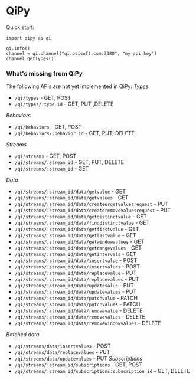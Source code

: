# QiPy
Quick start:
```
import qipy as qi

qi.info()
channel = qi.channel("qi.osisoft.com:3380", "my api key")
channel.getTypes()
```

### What's missing from QiPy
The following APIs are not yet implemented in QiPy:
*Types* 
 - `/qi/types` - GET, POST 
 - `/qi/types/:type_id` - GET, PUT ,DELETE
 
 *Behaviors* 
 - `/qi/behaviors` - GET, POST
 - `/qi/behaviors/:behavior_id` - GET, PUT, DELETE 	
 
 *Streams*
 - `/qi/streams` - GET, POST 
 - `/qi/streams/:stream_id` - GET, PUT, DELETE
 - `/qi/streams/:stream_id` - GET
 
 *Data*
 - `/qi/streams/:stream_id/data/getvalue` - GET
 - `/qi/streams/:stream_id/data/getvalues` - GET
 - `/qi/streams/:stream_id/data/createorgetvaluesrequest`  - PUT 
 - `/qi/streams/:stream_id/data/createremovevaluesrequest` - PUT
 - `/qi/streams/:stream_id/data/getdistinctvalue` - GET
 - `/qi/streams/:stream_id/data/finddistinctvalue` - GET
 - `/qi/streams/:stream_id/data/getfirstvalue` - GET
 - `/qi/streams/:stream_id/data/getlastvalue` - GET
 - `/qi/streams/:stream_id/data/getwindowvalues` - GET
 - `/qi/streams/:stream_id/data/getrangevalues` - GET
 - `/qi/streams/:stream_id/data/getintervals` - GET
 - `/qi/streams/:stream_id/data/insertvalue` - POST
 - `/qi/streams/:stream_id/data/insertvalues` - POST
 - `/qi/streams/:stream_id/data/replacevalue` - PUT
 - `/qi/streams/:stream_id/data/replacevalues` - PUT
 - `/qi/streams/:stream_id/data/updatevalue` - PUT
 - `/qi/streams/:stream_id/data/updatevalues` - PUT
 - `/qi/streams/:stream_id/data/patchvalue` - PATCH
 - `/qi/streams/:stream_id/data/patchvalues` - PATCH
 - `/qi/streams/:stream_id/data/removevalue` - DELETE
 - `/qi/streams/:stream_id/data/removevalues` - DELETE
 - `/qi/streams/:stream_id/data/removewindowvalues` - DELETE 
 
 *Batched data*
 - `/qi/streams/data/insertvalues` - POST
 - `/qi/streams/data/replacevalues` - PUT
 - `/qi/streams/data/updatevalues` - PUT
 *Subscriptions*
 - `/qi/streams/:stream_id/subscriptions` - GET, POST
 - `/qi/streams/:stream_id/subscriptions:subscription_id` - GET, DELETE 
 
 
 
 


